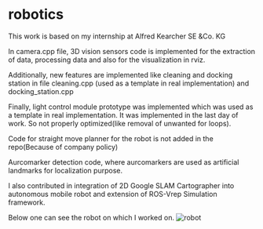 # robotics
This work is based on my internship at Alfred Kearcher SE &Co. KG
 
In camera.cpp file, 3D vision sensors code is implemented for the extraction of data, processing data and also for the visualization in rviz.

Additionally, new features are implemented like cleaning and docking station in file cleaning.cpp (used as a template in real implementation) and docking_station.cpp

Finally, light control module prototype was implemented which was used as a template in real implementation. It was implemented in the last day of work. So not properly optimized(like removal of unwanted for loops).

Code for straight move planner for the robot is not added in the repo(Because of company policy)

Aurcomarker detection code, where aurcomarkers are used as artificial landmarks for localization purpose.

I also contributed in integration of 2D Google SLAM Cartographer into autonomous mobile robot and extension of ROS-Vrep Simulation framework. 

Below one can see the robot on which I worked on.
![robot](https://github.com/[mariya]/[robotics]/blob/[master]/robot.jpg?raw=true)

